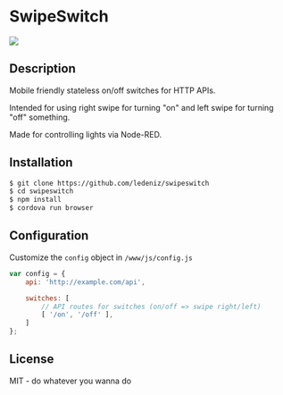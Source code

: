 # SwipeSwitch

<img src="https://raw.githubusercontent.com/ledeniz/swipeswitch/master/doc/preview.gif">

## Description

Mobile friendly stateless on/off switches for HTTP APIs.

Intended for using right swipe for turning "on" and left swipe for turning "off" something. 

Made for controlling lights via Node-RED.

## Installation
```sh
$ git clone https://github.com/ledeniz/swipeswitch
$ cd swipeswitch
$ npm install
$ cordova run browser
```

## Configuration

Customize the `config` object in `/www/js/config.js`

```javascript
var config = {
    api: 'http://example.com/api',

    switches: [
        // API routes for switches (on/off => swipe right/left)
        [ '/on', '/off' ],
    ]
};
```

## License
MIT - do whatever you wanna do
